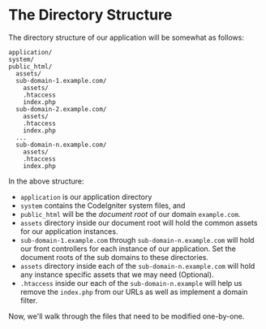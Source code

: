 # The Directory Structure
The directory structure of our application will be somewhat as follows:
````
application/
system/
public_html/
  assets/
  sub-domain-1.example.com/
    assets/
    .htaccess
    index.php
  sub-domain-2.example.com/
    assets/
    .htaccess
    index.php
  ...
  sub-domain-n.example.com/
    assets/
    .htaccess
    index.php
````
In the above structure: 
- ``application`` is our application directory
- ``system`` contains the CodeIgniter system files, and 
- ``public_html`` will be the *document root* of our domain ``example.com``. 
- ``assets`` directory inside our document root will hold the common assets for our application instances. 
- ``sub-domain-1.example.com`` through ``sub-domain-n.example.com`` will hold our front controllers for each instance of our application. Set the document roots of the sub domains to these directories.
- ``assets`` directory inside each of the ``sub-domain-n.example.com`` will hold any instance specific assets that we may need (Optional).
- ``.htaccess`` inside our each of the ``sub-domain-n.example`` will help us remove the ``index.php`` from our URLs as well as implement a domain filter.

Now, we'll walk through the files that need to be modified one-by-one.